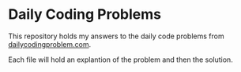 # Daily Coding Problems
This repository holds my answers to the daily code problems from [dailycodingproblem.com](https://www.dailycodingproblem.com/).

Each file will hold an explantion of the problem and then the solution.